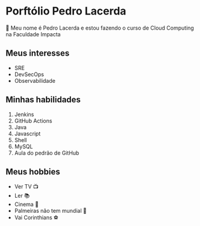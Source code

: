 # Porftólio Pedro Lacerda

👋 Meu nome é Pedro Lacerda e estou fazendo o curso de Cloud Computing na Faculdade Impacta

## Meus interesses

- SRE
- DevSecOps
- Observabilidade

## Minhas habilidades

1. Jenkins
2. GitHub Actions
3. Java
4. Javascript
5. Shell
6. MySQL
7. Aula do pedrão de GitHub

## Meus hobbies

- Ver TV 📺
- Ler 📚
- Cinema 🎥
- Palmeiras não tem mundial 🌲
- Vai Corinthians ⚽
